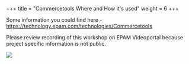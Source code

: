 +++
title = "Commercetools Where and How it's used"
weight = 6
+++

Some information you could find here - https://technology.epam.com/technologies/Commercetools

Please review recording of this workshop on EPAM Videoportal because project specific information is not public.

![](/images/additional/technology.png)

